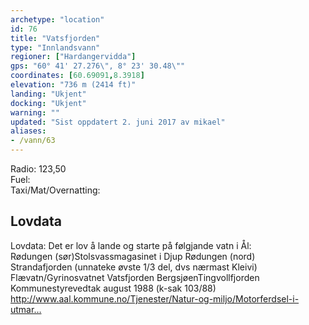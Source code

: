 ```yaml
---
archetype: "location"
id: 76
title: "Vatsfjorden"
type: "Innlandsvann"
regioner: ["Hardangervidda"]
gps: "60° 41' 27.276\", 8° 23' 30.48\""
coordinates: [60.69091,8.3918]
elevation: "736 m (2414 ft)"
landing: "Ukjent"
docking: "Ukjent"
warning: ""
updated: "Sist oppdatert 2. juni 2017 av mikael"
aliases:
- /vann/63
---
```


Radio: 123,50\
Fuel:\
Taxi/Mat/Overnatting:

## Lovdata

Lovdata: Det er lov å lande og starte på følgjande vatn i Ål:\
Rødungen (sør)Stolsvassmagasinet i Djup Rødungen (nord)\
Strandafjorden (unnateke øvste 1/3 del, dvs nærmast Kleivi)\
Flævatn/Gyrinosvatnet Vatsfjorden BergsjøenTingvollfjorden\
Kommunestyrevedtak august 1988 (k-sak 103/88)\
http://www.aal.kommune.no/Tjenester/Natur-og-miljo/Motorferdsel-i-utmar…
